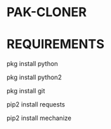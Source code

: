 # PAK-CLONER
# REQUIREMENTS

pkg install python

pkg install python2

pkg install git

pip2 install requests

pip2 install mechanize
